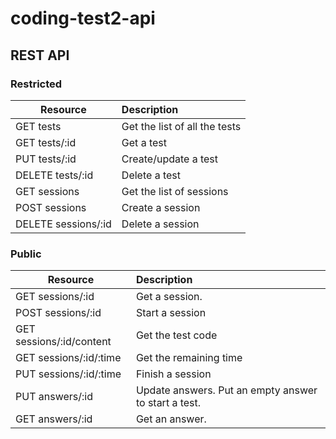 coding-test2-api
================

## REST API

### Restricted

| Resource | Description|
| ------------- |:-----|
| GET tests     | Get the list of all the tests |
| GET tests/:id | Get a test|
| PUT tests/:id | Create/update a test      |
| DELETE tests/:id | Delete a test |
| GET sessions | Get the list of sessions |
| POST sessions | Create a session |
| DELETE sessions/:id | Delete a session |

### Public

| Resource | Description|
| ------------- |:-----|
| GET sessions/:id | Get a session. |
| POST sessions/:id | Start a session |
| GET sessions/:id/content | Get the test code |
| GET sessions/:id/:time | Get the remaining time |
| PUT sessions/:id/:time | Finish a session |
| PUT answers/:id | Update answers. Put an empty answer to start a test. |
| GET answers/:id | Get an answer. |

